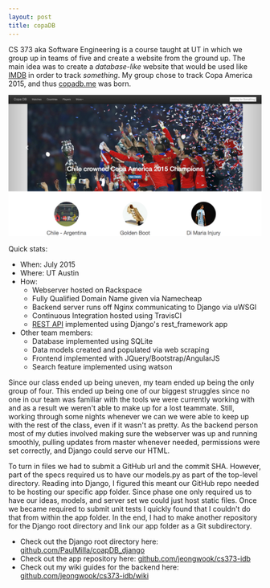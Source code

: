 ```yaml
---
layout: post
title: copaDB
---
```


CS 373 aka Software Engineering is a course taught at UT in which we group up in teams of five and create a website from the ground up. The main idea was to create a *database-like* website that would be used like [IMDB](https://www.imdb.com) in order to track *something*. My group chose to track Copa America 2015, and thus [copadb.me](http://www.copadb.me/index2.html) was born.

[![copadb screenshot](/images/copadb_screenshot.png)](http://www.copadb.me/index2.html)

Quick stats:

* When: July 2015
* Where: UT Austin
* How:
  - Webserver hosted on Rackspace
  - Fully Qualified Domain Name given via Namecheap
  - Backend server runs off Nginx communicating to Django via uWSGI
  - Continuous Integration hosted using TravisCI
  - [REST API](http://www.copadb.me/api/) implemented using Django's rest_framework app
* Other team members:
  - Database implemented using SQLite
  - Data models created and populated via web scraping
  - Frontend implemented with JQuery/Bootstrap/AngularJS
  - Search feature implemented using watson

Since our class ended up being uneven, my team ended up being the only group of four. This ended up being one of our biggest struggles since no one in our team was familiar with the tools we were currently working with and as a result we weren't able to make up for a lost teammate. Still, working through some nights whenever we can we were able to keep up with the rest of the class, even if it wasn't as pretty. As the backend person most of my duties involved making sure the webserver was up and running smoothly, pulling updates from master whenever needed, permissions were set correctly, and Django could serve our HTML.

To turn in files we had to submit a GitHub url and the commit SHA. However, part of the specs required us to have our models.py as part of the top-level directory. Reading into Django, I figured this meant our GitHub repo needed to be hosting our specific app folder. Since phase one only required us to have our ideas, models, and server set we could just host static files. Once we became required to submit unit tests I quickly found that I couldn't do that from within the app folder. In the end, I had to make another repository for the Django root directory and link our app folder as a Git subdirectory.

* Check out the Django root directory here: [github.com/PaulMilla/coapDB_django](https://www.github.com/PaulMilla/copaDB_django)
* Check out the app repository here: [github.com/jeongwook/cs373-idb](https://github.com/jeongwook/cs373-idb)
* Check out my wiki guides for the backend here: [github.com/jeongwook/cs373-idb/wiki](https://github.com/jeongwook/cs373-idb/wiki)
